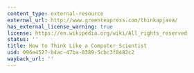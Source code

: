 ```yaml
---
content_type: external-resource
external_url: http://www.greenteapress.com/thinkapjava/
has_external_license_warning: true
license: https://en.wikipedia.org/wiki/All_rights_reserved
status: ''
title: How to Think Like a Computer Scientist
uid: 096e4527-b4ac-47ba-8389-5cbc3f8482c2
wayback_url: ''
---
```

